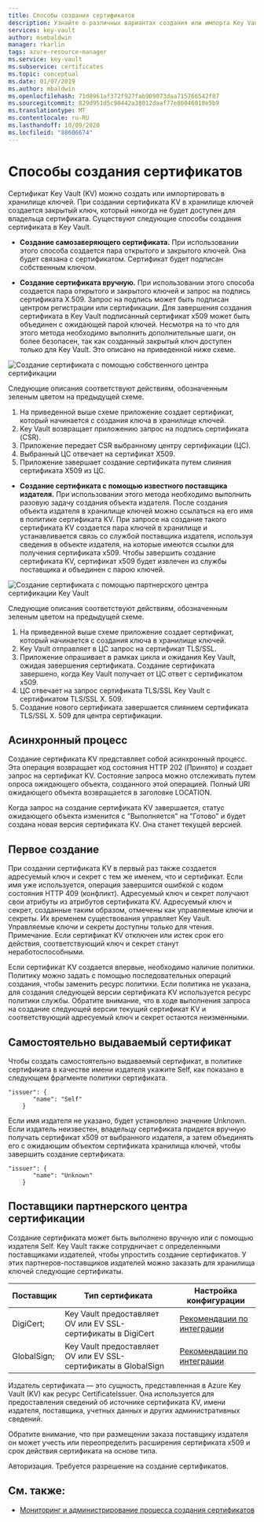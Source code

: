 ```yaml
---
title: Способы создания сертификатов
description: Узнайте о различных вариантах создания или импорта Key Vault сертификата в Azure Key Vault. Существует несколько способов создания Key Vault сертификата.
services: key-vault
author: msmbaldwin
manager: rkarlin
tags: azure-resource-manager
ms.service: key-vault
ms.subservice: certificates
ms.topic: conceptual
ms.date: 01/07/2019
ms.author: mbaldwin
ms.openlocfilehash: 71d8961af372f927fab909073daa715766542f87
ms.sourcegitcommit: 829d951d5c90442a38012daaf77e86046018e5b9
ms.translationtype: MT
ms.contentlocale: ru-RU
ms.lasthandoff: 10/09/2020
ms.locfileid: "88606674"
---
```

# <a name="certificate-creation-methods"></a>Способы создания сертификатов

 Сертификат Key Vault (KV) можно создать или импортировать в хранилище ключей. При создании сертификата KV в хранилище ключей создается закрытый ключ, который никогда не будет доступен для владельца сертификата. Существуют следующие способы создания сертификата в Key Vault.  

-   **Создание самозаверяющего сертификата.** При использовании этого способа создается пара открытого и закрытого ключей. Она будет связана с сертификатом. Сертификат будет подписан собственным ключом.  

-    **Создание сертификата вручную.** При использовании этого способа создается пара открытого и закрытого ключей и запрос на подпись сертификата X.509. Запрос на подпись может быть подписан центром регистрации или сертификации. Для завершения создания сертификата в Key Vault подписанный сертификат x509 может быть объединен с ожидающей парой ключей. Несмотря на то что для этого метода необходимо выполнить дополнительные шаги, он более безопасен, так как созданный закрытый ключ доступен только для Key Vault. Это описано на приведенной ниже схеме.  

![Создание сертификата с помощью собственного центра сертификации](../media/certificate-authority-1.png)  

Следующие описания соответствуют действиям, обозначенным зеленым цветом на предыдущей схеме.

1. На приведенной выше схеме приложение создает сертификат, который начинается с создания ключа в хранилище ключей.
2. Key Vault возвращает приложению запрос на подпись сертификата (CSR).
3. Приложение передает CSR выбранному центру сертификации (ЦС).
4. Выбранный ЦС отвечает на сертификат X509.
5. Приложение завершает создание сертификата путем слияния сертификата X509 из ЦС.

-   **Создание сертификата с помощью известного поставщика издателя.** При использовании этого метода необходимо выполнить разовую задачу создания объекта издателя. После создания объекта издателя в хранилище ключей можно ссылаться на его имя в политике сертификата KV. При запросе на создание такого сертификата KV создается пара ключей в хранилище и устанавливается связь со службой поставщика издателя, используя сведения в объекте издателя, на которые имеются ссылки для получения сертификата x509. Чтобы завершить создание сертификата KV, сертификат х509 будет извлечен из службы поставщика и объединен с парою ключей.  

![Создание сертификата с помощью партнерского центра сертификации Key Vault](../media/certificate-authority-2.png)  

Следующие описания соответствуют действиям, обозначенным зеленым цветом на предыдущей схеме.

1. На приведенной выше схеме приложение создает сертификат, который начинается с создания ключа в хранилище ключей.
2. Key Vault отправляет в ЦС запрос на сертификат TLS/SSL.
3. Приложение опрашивает в рамках цикла и ожидания Key Vault, ожидая завершения сертификата. Создание сертификата завершено, когда Key Vault получает от ЦС ответ с сертификатом x509.
4. ЦС отвечает на запрос сертификата TLS/SSL Key Vault с сертификатом TLS/SSL X. 509.
5. Создание нового сертификата завершается слиянием сертификата TLS/SSL X. 509 для центра сертификации.

## <a name="asynchronous-process"></a>Асинхронный процесс
Создание сертификата KV представляет собой асинхронный процесс. Эта операция возвращает код состояния HTTP 202 (Принято) и создает запрос на сертификат KV. Состояние запроса можно отслеживать путем опроса ожидающего объекта, созданного этой операцией. Полный URI ожидающего объекта возвращается в заголовке LOCATION.  

Когда запрос на создание сертификата KV завершается, статус ожидающего объекта изменится с "Выполняется" на "Готово" и будет создана новая версия сертификата KV. Она станет текущей версией.  

## <a name="first-creation"></a>Первое создание
 При создании сертификата KV в первый раз также создается адресуемый ключ и секрет с тем же именем, что и сертификат. Если имя уже используется, операция завершится ошибкой с кодом состояния HTTP 409 (конфликт).
Адресуемый ключ и секрет получают свои атрибуты из атрибутов сертификата KV. Адресуемый ключ и секрет, созданные таким образом, отмечены как управляемые ключи и секреты. Их временем существования управляет Key Vault. Управляемые ключи и секреты доступны только для чтения. Примечание. Если сертификат KV отключен или истек срок его действия, соответствующий ключ и секрет станут неработоспособными.  

 Если сертификат KV создается впервые, необходимо наличие политики.  Политику можно задать с помощью последовательных операций создания, чтобы заменить ресурс политики. Если политика не указана, для создания следующей версии сертификата KV используется ресурс политики службы. Обратите внимание, что в ходе выполнения запроса на создание следующей версии текущий сертификат KV и соответствующий адресуемый ключ и секрет остаются неизменными.  

## <a name="self-issued-certificate"></a>Самостоятельно выдаваемый сертификат
 Чтобы создать самостоятельно выдаваемый сертификат, в политике сертификата в качестве имени издателя укажите Self, как показано в следующем фрагменте политики сертификата.  

```  
"issuer": {  
       "name": "Self"  
    }  

```  

 Если имя издателя не указано, будет установлено значение Unknown. Если издатель неизвестен, владельцу сертификата придется вручную получать сертификат x509 от выбранного издателя, а затем объединять его с ожидающим объектом сертификата хранилища ключей, чтобы завершить создание сертификата.

```  
"issuer": {  
       "name": "Unknown"  
    }  

```  

## <a name="partnered-ca-providers"></a>Поставщики партнерского центра сертификации
Создание сертификата может быть выполнено вручную или с помощью издателя Self. Key Vault также сотрудничает с определенными поставщиками издателей, чтобы упростить создание сертификатов. У этих партнеров-поставщиков издателей можно заказать для хранилища ключей следующие сертификаты.  

|Поставщик|Тип сертификата|Настройка конфигурации  
|--------------|----------------------|------------------|  
|DigiCert;|Key Vault предоставляет OV или EV SSL-сертификаты в DigiCert| [Рекомендации по интеграции](https://docs.microsoft.com/azure/key-vault/certificates/how-to-integrate-certificate-authority)
|GlobalSign;|Key Vault предоставляет OV или EV SSL-сертификаты в GlobalSign| [Рекомендации по интеграции](https://support.globalsign.com/digital-certificates/digital-certificate-installation/generating-and-importing-certificate-microsoft-azure-key-vault)

 Издатель сертификата — это сущность, представленная в Azure Key Vault (KV) как ресурс CertificateIssuer. Она используется для предоставления сведений об источнике сертификата KV, имени издателя, поставщика, учетных данных и других административных сведений.

Обратите внимание, что при размещении заказа поставщику издателя он может учесть или переопределить расширения сертификата x509 и срок действия сертификата на основе типа.  

 Авторизация. Требуется разрешение на создание сертификатов.

## <a name="see-also"></a>См. также:

 - [Мониторинг и администрирование процесса создания сертификатов](create-certificate-scenarios.md)
